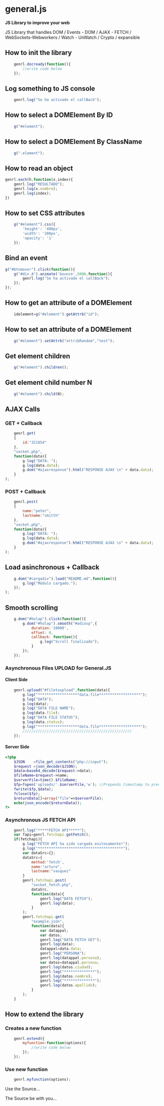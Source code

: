 # general.js

**JS Library to improve your web**
 
JS Library that handles DOM / Events - DOM / AJAX - FETCH / WebSockets-Webworkers / Watch - UnWatch / Crypto / expansible 

## How to init the library
```javascript
	genrl.docready(function(){
		//write code below
	});
```

## Log something to JS console
```javascript
	genrl.log("Se ha activado el callBack");
```

## How to select a DOMElement By ID
```javascript
	g("#element");
```

## How to select a DOMElement By ClassName
```javascript
	g(".element");
```

## How to read an object
```javascript
genrl.each(h,function(x,index){
	genrl.log("RESULTADO");
	genrl.log(x.nombre);
	genrl.log(index);
})
```

## How to set CSS attributes
```javascript
	g("#element").css({
		'height': '400px',
		'width': '200px',
		'opacity': '1'
	});
```
## Bind an event
```javascript
g("#btnmover").click(function(){
	g("#div_A").animate('bounce',5000,function(){
		genrl.log("Se ha activado el callBack");
	});
});
```
## How to get an attribute of a DOMElement
```javascript
	idelement=g("#element").getAttrb("id");
```

## How to set an attribute of a DOMElement
```javascript
	g("#element").setAttrb("attribRandom","test");
```
## Get element children
```javascript
	g("#element").children();
```

## Get element child number N
```javascript
	g("#element").child(N);
```

## AJAX Calls
### GET + Callback
```javascript
	genrl.get(
	{
		id:"321654"
	},
	"socket.php",
	function(data){
		g.log("DATA: ");
		g.log(data.data);
		g.dom("#ajaxresponse").html("RESPONSE AJAX \n" + data.data);
	}
);
```
### POST + Callback
```javascript
	genrl.post(
	{
		name:"peter",
		lastname:"smitth"
	},
	"socket.php",
	function(data){
		g.log("DATA: ");
		g.log(data.data);
		g.dom("#ajaxresponse").html("RESPONSE AJAX \n" + data.data);
	}
);
```
## Load asinchronous + Callback
```javascript
	g.dom("#cargadiv").load("README.md",function(){
		g.log("Módulo cargado.");
	});
);
```
## Smooth scrolling
```javascript
	g.dom("#holap").click(function(){
		g.dom("#holap").smooth("#adiosp",{
			duration:'10000',
			offset: 0,
			callback: function(){
				g.log("Scroll finalizado");
			}
		});
	});
```

### Asynchronous Files UPLOAD for General.JS 
#### Client Side
```javascript
	genrl.upload("#filetoupload",function(data){
		g.log("*******************data.file*******************");
		g.log("DATA");
		g.log(data);
		g.log("DATA FILE NAME");
		g.log(data.file);
		g.log("DATA FILE STATUS");
		g.log(data.status);
		g.log("*******************data.file*******************");
		//////////////////////////////////////////////////
	});
```
#### Server Side
```php
<?php
	$JSON    =file_get_contents("php://input");
	$request =json_decode($JSON);
	$data=base64_decode($request->data);
	$fileName=$request->name;
	$serverFile=time().$fileName;
	$fp=fopen('uploads/'.$serverFile,'w'); //Prepends timestamp to prevent overwriting
	fwrite($fp,$data);
	fclose($fp);
	$returnData[]=array("file"=>$serverFile);
	echo(json_encode($returnData));
?>
```

### Asynchronous JS FETCH API
```javascript
	genrl.log("*****FETCH API*****");
	var fapi=genrl.fetchapi.getFetch();
	if(fetchapi){
		g.log("FETCH API ha sido cargada exitosamente!");
		g.log("***************************************");
		var dataSrc={};
		dataSrc={
			method:'fetch',
			name:"arturo",
			lastname:"vasquez"
		}
		genrl.fetchapi.post(
			"socket_fetch.php",
			dataSrc,
			function(data){
				genrl.log("DATA FETCH");
				genrl.log(data);
			}
		);
		genrl.fetchapi.get(
			"example.json",
			function(data){
				var datappal;
				var datos;
				genrl.log("DATA FETCH GET");
				genrl.log(data);
				datappal=data.data;
				genrl.log("PERSONA");
				genrl.log(datappal.persona);
				var datos=datappal.persona;
				genrl.log(datos.ciudad);
				genrl.log("**************");
				genrl.log(datos.nombre);
				genrl.log("**************");
				genrl.log(datos.apellido);
			}
		);
	}
```

## How to extend the library
### Creates a new function
```javascript
	genrl.extend({
		myfunction:function(options){
			//write code below
		});
	});
```

### Use new function 
```javascript
	genrl.myfunction(options);
```

Use the Source...

The Source be with you...
